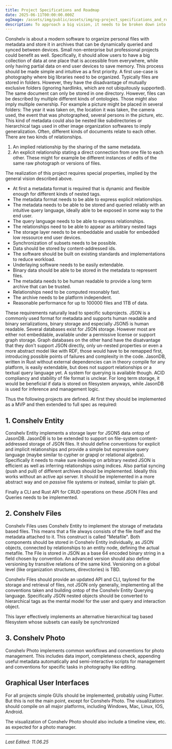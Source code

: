 ```yaml
---
title: Project Specifications and Roadmap
date: 2025-06-11T00:00:00.000Z
ogImage: /assets/img/public/assets/img/og-project_specifications_and_roadmap.png
description: To approach a big vision, it needs to be broken down into smaller, well defined pieces. This post defines a roadmap containing specifications for sub projects with the preliminary names "Conshelv Entity", "Conshelv Files" and "Conshelv Photo".
---
```


Conshelv is about a modern software to organize personal files with metadata and store it in archives that can be dynamically queried and synced between devices. Small non-enterprise but professional projects could benefit as well.
Specifically, it should allow users to have a big collection of data at one place that is accessible from everywhere, while only having partial data on end user devices to save memory. This process should be made simple and intuitive as a first priority.
A first use-case is photography where big libraries need to be organized.
Typically files are stored in folders. However, they have the disadvantage of mutually exclusive folders (ignoring hardlinks, which are not ubiquitously supported). The same document can only be stored in one directory. However, files can be described by multiple different kinds of ontologies. Those might also imply multiple ownership. For example a picture might be placed in several folders: The year it was taken on, the location it was taken, the camera used, the event that was photographed, several persons in the picture, etc. This kind of metadata could also be nested like subdirectories or hierarchical tags used in other image organization softwares to imply generalization.
Often, different kinds of documents relate to each other. There are two kinds of relationships.
1. An implied relationship by the sharing of the same metadata.
2. An explicit relationship stating a direct connection from one file to each other. These might for example be different instances of edits of the same raw photograph or versions of files.

The realization of this project requires special properties, implied by the general vision described above.
 - At first a metadata format is required that is dynamic and flexible enough for different kinds of nested tags.
 - The metadata format needs to be able to express explicit relationships.
 - The metadata needs to be able to be stored and queried reliably with an intuitive query language, ideally able to be exposed in some way to the end user.
 - The query language needs to be able to express relationships.
 - The relationships need to be able to appear as arbitrary nested tags
 - The storage layer needs to be embeddable and usable for embedded low ressource end user devices.
 - Synchronization of subsets needs to be possible.
 - Data should be stored by content-addressed ids.
 - The software should be built on existing standards and implementations to reduce workload.
 - Underlaying software needs to be easily extendable.
 - Binary data should be able to be stored in the metadata to represent files.
 - The metadata needs to be human readable to provide a long term archive that can be trusted.
 - Relationships need to be computed resonably fast.
 - The archive needs to be platform independent.
 - Reasonable performance for up to 100000 files and 1TB of data.

These requirements naturally lead to specific subprojects. JSON is a commonly used format for metadata and supports human readable and binary serializations, binary storage and especially JSON5 is human readable. Several databases exist for JSON storage. However most are either not embeddable, available under a permissive license or support graph storage. Graph databases on the other hand have the disatvantage that they don't support JSON directly, only un-nested properties or even a more abstract model like with RDF, those would have to be remapped first, introducing possible points of failures and complexity in the code.
JasonDB, written in Rust without external dependencies can in theory compile for any platform, is easily extendable, but does not support relationships or a textual query language yet. A system for querying is available though. ACID compliancy and stability of file format is unclear. For long term storage, it would be beneficial if data is stored on filesystem anyways, while JasonDB is used for inference and management logic.

Thus the following projects are defined. At first they should be implemented as a MVP and then extended to full spec as required:

## 1. Conshelv Entity

Conshelv Entity implements a storage layer for JSON5 data ontop of JasonDB. JasonDB is to be extended to support on file-system content-addressed storage of JSON files. It should define conventions for explicit and implicit relationships and provide a simple but expressive query language (maybe similar to cypher or grapql or relational algebra). Specifically it needs to make sure indexing on arbitrary nested JSON is efficient as well as inferring relationships using indices. Also partial syncing (push and pull) of different archives should be implemented. Ideally this works without an active api server. It should be implemented in a more abstract way and on _passive_ file systems or instead, similar to plain git.

Finally a CLI and Rust API for CRUD operations on these JSON Files and Queries needs to be implemented.

## 2. Conshelv Files

Conshelv Files uses Conshelv Entity to implement the storage of metadata based files. This means that a file always consists of the file itself and the metadata attached to it. This construct is called "Metafile". Both components should be stored in Conshelv Entity individually, as JSON objects, connected by relationships to an entity node, defining the actual metafile. The File is stored in JSON as a base 64 encoded binary string in a field chosen by convention. An advanced version should also define versioning by transitive relations of the same kind. Versioning on a global level (like organization structures, direvctories) is TBD.

Conshelv Files should provide an updated API and CLI, taylored for the storage and retrieval of files, not JSON only generally, implementing all the conventions taken and building ontop of the Conshelv Entity Querying language. Specifically JSON nested objects should be converted to hierarchical tags as the mental model for the user and query and interaction object.

This layer effectively implements an alternative hierarchical tag based filesystem whose subsets can easily be synchronized

## 3. Conshelv Photo

Conshelv Photo implements common workflows and conventions for photo management. This includes data import, completeness check, appending useful metadata automatically and semi-interactive scripts for management and conventions for specific tasks in photography like editing.

## Graphical User Interfaces

For all projects simple GUIs should be implemented, probably using Flutter. But this is not the main point, except for Conshelv Photo. The visualizations should compile on all major platforms, including Windows, Mac, Linux, IOS, Android.

The visualization of Conshelv Photo should also include a timeline view, etc. as expected for a photo manager.

--- 
_Last Edited: 11.06.25_